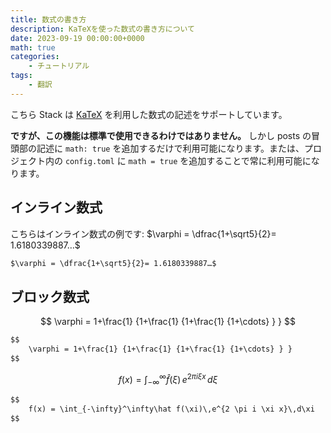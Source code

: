 ```yaml
---
title: 数式の書き方
description: KaTeXを使った数式の書き方について
date: 2023-09-19 00:00:00+0000
math: true
categories:
    - チュートリアル
tags:
    - 翻訳
---
```


こちら Stack は [KaTeX](https://katex.org/) を利用した数式の記述をサポートしています。

**ですが、この機能は標準で使用できるわけではありません。** しかし posts の冒頭部の記述に `math: true` を追加するだけで利用可能になります。または、プロジェクト内の `config.toml` に `math = true` を追加することで常に利用可能になります。

## インライン数式

こちらはインライン数式の例です: $\varphi = \dfrac{1+\sqrt5}{2}= 1.6180339887…$

```markdown
$\varphi = \dfrac{1+\sqrt5}{2}= 1.6180339887…$
```

## ブロック数式

$$
    \varphi = 1+\frac{1} {1+\frac{1} {1+\frac{1} {1+\cdots} } } 
$$

```markdown
$$
    \varphi = 1+\frac{1} {1+\frac{1} {1+\frac{1} {1+\cdots} } } 
$$
```

$$
    f(x) = \int_{-\infty}^\infty\hat f(\xi)\,e^{2 \pi i \xi x}\,d\xi
$$

```markdown
$$
    f(x) = \int_{-\infty}^\infty\hat f(\xi)\,e^{2 \pi i \xi x}\,d\xi
$$
```
